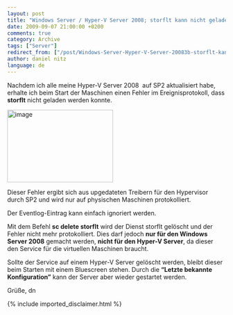 ```yaml
---
layout: post
title: "Windows Server / Hyper-V Server 2008; storflt kann nicht geladen werden"
date: 2009-09-07 21:00:00 +0200
comments: true
category: Archive
tags: ["Server"]
redirect_from: ["/post/Windows-Server-Hyper-V-Server-20083b-storflt-kann-nicht-geladen-werden", "/post/windows-server-hyper-v-server-20083b-storflt-kann-nicht-geladen-werden"]
author: daniel nitz
language: de
---
```

<!-- more -->
<p>Nachdem ich alle meine Hyper-V Server 2008&#160; auf SP2 aktualisiert habe, erhalte ich beim Start der Maschinen einen Fehler im Ereignisprotokoll, dass <strong>storflt</strong> nicht geladen werden konnte.</p>  <p><a href="/assets/archive/image_69.png" target="_blank"><img style="border-right-width: 0px; display: inline; border-top-width: 0px; border-bottom-width: 0px; border-left-width: 0px" title="image" border="0" alt="image" src="/assets/archive/image_thumb_69.png" width="244" height="167" /></a> </p>  <p>Dieser Fehler ergibt sich aus upgedateten Treibern für den Hypervisor durch SP2 und wird nur auf physischen Maschinen protokolliert. </p>  <p>Der Eventlog-Eintrag kann einfach ignoriert werden.</p>  <p>Mit dem Befehl <strong>sc delete storflt</strong> wird der Dienst storflt gelöscht und der Fehler nicht mehr protokolliert. Dies darf jedoch <strong>nur für den Windows Server 2008</strong> gemacht werden, <strong>nicht für den Hyper-V Server</strong>, da dieser den Service für die virtuellen Maschinen braucht.</p>  <p>Sollte der Service auf einem Hyper-V Server gelöscht werden, bleibt dieser beim Starten mit einem Bluescreen stehen. Durch die <strong>“Letzte bekannte Konfiguration”</strong> kann der Server aber wieder gestartet werden.</p>  <p>Grüße, dn</p>
{% include imported_disclaimer.html %}
